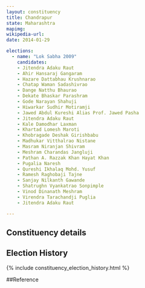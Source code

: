```yaml
---
layout: constituency
title: Chandrapur
state: Maharashtra
mapimg: 
wikipedia-url: 
date: 2014-01-29

elections: 
  - name: "Lok Sabha 2009"
    candidates: 
    - Jitendra Adaku Raut 
    - Ahir Hansaraj Gangaram 
    - Hazare Dattabhau Krushnarao 
    - Chatap Waman Sadashivrao 
    - Dange Natthu Bhaurao 
    - Dekate Bhaskar Parashram 
    - Gode Narayan Shahuji 
    - Hiwarkar Sudhir Motiramji 
    - Jawed Abdul Kureshi Alias Prof. Jawed Pasha 
    - Jitendra Adaku Raut 
    - Kale Damodhar Laxman 
    - Khartad Lomesh Maroti 
    - Khobragade Deshak Girishbabu 
    - Madhukar Vitthalrao Nistane 
    - Masram Niranjan Shivram 
    - Meshram Charandas Jangluji 
    - Pathan A. Razzak Khan Hayat Khan 
    - Pugalia Naresh 
    - Qureshi Ikhalaq Mohd. Yusuf 
    - Ramesh Raghobaji Tajne 
    - Sanjay Nilkanth Gawande 
    - Shatrughn Vyankatrao Sonpimple 
    - Vinod Dinanath Meshram 
    - Virendra Tarachandji Puglia 
    - Jitendra Adaku Raut 

---
```

## Constituency details


## Election History
{% include constituency_election_history.html %}

##Reference
